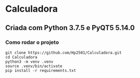 # Calculadora 


## Criada com Python 3.7.5 e PyQT5 5.14.0


### Como rodar o projeto

```
git clone https://github.com/Hp2501/Calculadora.git
cd Calculadora
python3 -m venv .venv 
source .venv/bin/activate
pip install -r requirements.txt
```
